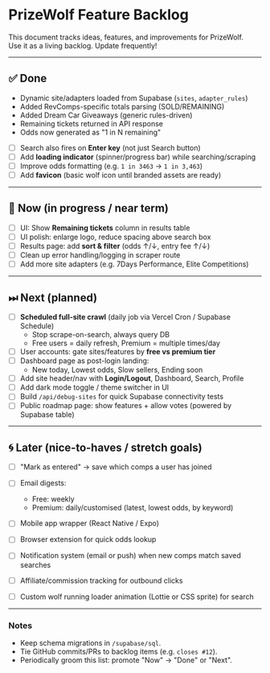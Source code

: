 # PrizeWolf Feature Backlog

This document tracks ideas, features, and improvements for PrizeWolf.  
Use it as a living backlog. Update frequently!

---

## ✅ Done
- Dynamic site/adapters loaded from Supabase (`sites`, `adapter_rules`)
- Added RevComps-specific totals parsing (SOLD/REMAINING)
- Added Dream Car Giveaways (generic rules-driven)
- Remaining tickets returned in API response
- Odds now generated as "1 in N remaining"
- [ ] Search also fires on **Enter key** (not just Search button)
- [ ] Add **loading indicator** (spinner/progress bar) while searching/scraping
- [ ] Improve odds formatting (e.g. `1 in 3463` → `1 in 3,463`)
- [ ] Add **favicon** (basic wolf icon until branded assets are ready)

---

## 🚧 Now (in progress / near term)
- [ ] UI: Show **Remaining tickets** column in results table
- [ ] UI polish: enlarge logo, reduce spacing above search box
- [ ] Results page: add **sort & filter** (odds ↑/↓, entry fee ↑/↓)
- [ ] Clean up error handling/logging in scraper route
- [ ] Add more site adapters (e.g. 7Days Performance, Elite Competitions)

---

## ⏭ Next (planned)
- [ ] **Scheduled full-site crawl** (daily job via Vercel Cron / Supabase Schedule)
  - Stop scrape-on-search, always query DB
  - Free users = daily refresh, Premium = multiple times/day
- [ ] User accounts: gate sites/features by **free vs premium tier**
- [ ] Dashboard page as post-login landing:
  - New today, Lowest odds, Slow sellers, Ending soon
- [ ] Add site header/nav with **Login/Logout**, Dashboard, Search, Profile
- [ ] Add dark mode toggle / theme switcher in UI
- [ ] Build `/api/debug-sites` for quick Supabase connectivity tests
- [ ] Public roadmap page: show features + allow votes (powered by Supabase table)

---

## 🌀 Later (nice-to-haves / stretch goals)
- [ ] "Mark as entered" → save which comps a user has joined
- [ ] Email digests:
  - Free: weekly
  - Premium: daily/customised (latest, lowest odds, by keyword)
- [ ] Mobile app wrapper (React Native / Expo)
- [ ] Browser extension for quick odds lookup
- [ ] Notification system (email or push) when new comps match saved searches
- [ ] Affiliate/commission tracking for outbound clicks
- [ ] Custom wolf running loader animation (Lottie or CSS sprite) for search


---

### Notes
- Keep schema migrations in `/supabase/sql`.
- Tie GitHub commits/PRs to backlog items (e.g. `closes #12`).
- Periodically groom this list: promote "Now" → "Done" or "Next".
